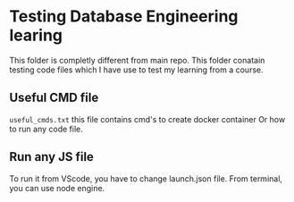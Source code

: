 # Testing Database Engineering learing

This folder is completly different from main repo. This folder conatain testing code files which I have use to test my learning from a course.

## Useful CMD file

`useful_cmds.txt` this file contains cmd's to create docker container Or how to run any code file.

## Run any JS file
To run it from VScode, you have to change launch.json file.
From terminal, you can use node engine.